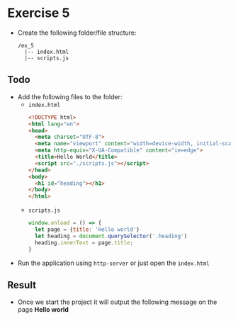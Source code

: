 # Exercise 5

* Create the following folder/file structure:
  ```
  /ex_5
    |-- index.html
    |-- scripts.js
  ```

## Todo
* Add the following files to the folder:
  * `index.html`
    ```html
    <!DOCTYPE html>
    <html lang="en">
    <head>
      <meta charset="UTF-8">
      <meta name="viewport" content="width=device-width, initial-scale=1.0">
      <meta http-equiv="X-UA-Compatible" content="ie=edge">
      <title>Hello World</title>
      <script src="./scripts.js"></script>
    </head>
    <body>
      <h1 id="heading"></h1>
    </body>
    </html>
    ```
  * `scripts.js`
    ```js
    window.onload = () => {
      let page = {title: 'Hello world'}
      let heading = document.querySelector('.heading')
      heading.innerText = page.title;
    }
    ```
* Run the application using `http-server` or just open the `index.html`

## Result

* Once we start the project it will output the following message on the page **Hello world**